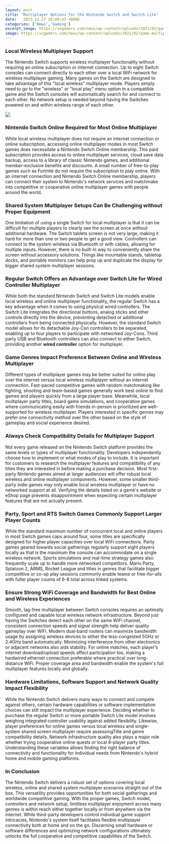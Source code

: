 ```yaml
---
layout: post
title: "Multiplayer Options for the Nintendo Switch and Switch Lite"
date:   2023-12-27 20:00:43 +0000
categories: ['News','Gaming']
excerpt_image: https://vcgamers.com/news/wp-content/uploads/2021/02/game-multiplayer-nintendo-switch.jpg
image: https://vcgamers.com/news/wp-content/uploads/2021/02/game-multiplayer-nintendo-switch.jpg
---
```


###  **Local Wireless Multiplayer Support** 
The Nintendo Switch supports wireless multiplayer functionality without requiring an online subscription or internet connection. Up to eight Switch consoles can connect directly to each other over a local WiFi network for wireless multiplayer gaming. Many games on the Switch are designed to take advantage of this "local wireless" multiplayer mode. Players simply need to go to the "wireless" or "local play" menu option in a compatible game and the Switch consoles will automatically search for and connect to each other. No network setup is needed beyond having the Switches powered on and within wireless range of each other.

![](https://media-cldnry.s-nbcnews.com/image/upload/t_fit-760w,f_auto,q_auto:best/newscms/2023_09/3596306/230227-switch-games-bd-2x1.jpg)
###  **Nintendo Switch Online Required for Most Online Multiplayer**
While local wireless multiplayer does not require an internet connection or online subscription, accessing online multiplayer modes in most Switch games does necessitate a Nintendo Switch Online membership. This paid subscription provides access to online multiplayer services, cloud save data backup, access to a library of classic Nintendo games, and additional member-exclusive benefits and discounts. A small number of free-to-play games such as Fortnite do not require the subscription to play online. With an internet connection and Nintendo Switch Online membership, players can connect their system to Nintendo's network services and matchmake into competitive or cooperative online multiplayer games with people around the world.
###  **Shared System Multiplayer Setups Can Be Challenging without Proper Equipment**  
One limitation of using a single Switch for local multiplayer is that it can be difficult for multiple players to clearly see the screen at once without additional hardware. The Switch tablets screen is not very large, making it hard for more than one or two people to get a good view. Controllers can connect to the system wireless via Bluetooth or with cables, allowing for multiple inputs. However, there is no built-in way to conveniently share the screen without accessory solutions. Things like mountable stands, tabletop docks, and portable monitors can help prop up and duplicate the display for bigger shared system multiplayer sessions.
###  **Regular Switch Offers an Advantage over Switch Lite for Wired Controller Multiplayer**
While both the standard Nintendo Switch and Switch Lite models enable local wireless and online multiplayer functionality, the regular Switch has a key advantage when it comes to using physical wired controllers. The Switch Lite integrates the directional buttons, analog sticks and other controls directly into the device, preventing detached or additional controllers from being connected physically. However, the standard Switch model allows for its detachable Joy-Con controllers to be separated, enabling up to four players to participate with networked Joy-Cons. Third party USB and Bluetooth controllers can also connect to either Switch, providing another **wired controller** option for multiplayer.
###  **Game Genres Impact Preference Between Online and Wireless Multiplayer**
Different types of multiplayer games may be better suited for online play over the internet versus local wireless multiplayer without an internet connection. Fast-paced competitive games with random matchmaking like fighting, shooting and team-based games generally work best online to find games and players quickly from a large player base. Meanwhile, local multiplayer party titles, board game simulations, and cooperative games where communicating easily with friends in-person is prioritized are well-supported for wireless multiplayer. Players interested in specific genres may prefer one connectivity method over the other based on the style of gameplay and social experience desired.
###  **Always Check Compatibility Details for Multiplayer Support** 
Not every game released on the Nintendo Switch platform provides the same levels or types of multiplayer functionality. Developers independently choose how to implement or what modes of play to include. It is important for customers to research the multiplayer features and compatibility of any titles they are interested in before making a purchase decision. Most first-party Nintendo games aimed at larger audiences will offer robust local wireless and online multiplayer components. However, some smaller third-party indie games may only enable local wireless multiplayer or have no networked support at all. Verifying the details listed on a game's website or eShop page prevents disappointment when expecting certain multiplayer features that are not actually present.
###  **Party, Sport and RTS Switch Games Commonly Support Larger Player Counts** 
While the standard maximum number of concurrent local and online players in most Switch games caps around four, some titles are specifically designed for higher player capacities over local WiFi connections. Party games geared towards social gatherings regularly support eight players locally as that is the maximum the console can accommodate on a single wireless network. Sports simulations and real-time strategy games also frequently scale up to handle more networked competitors. Mario Party, Splatoon 2, ARMS, Rocket League and titles in genres that facilitate bigger competitive or co-op play sessions commonly enable teams or free-for-alls with fuller player counts of 6-8 total across linked systems.
###  **Ensure Strong WiFi Coverage and Bandwidth for Best Online and Wireless Experiences**
Smooth, lag-free multiplayer between Switch consoles requires an optimally configured and capable local wireless network infrastructure. Beyond just having the Switches detect each other on the same WiFi channel, consistent connection speeds and signal strength help deliver quality gameplay over WiFi. Modern dual-band routers can maximize bandwidth usage by assigning wireless devices to either the less-congested 5GHz or 2.4GHz band automatically. Minimizing interference from other electronics or adjacent networks also aids stability. For online matches, each player’s internet download/upload speeds affect participation too, making a hardwired ethernet connection preferable where practical over long-distance WiFi. Proper coverage area and bandwidth enable the system's full multiplayer features locally and globally.
###  **Hardware Limitations, Software Support and Network Quality Impact Flexibility**
While the Nintendo Switch delivers many ways to connect and compete against others, certain hardware capabilities or software implementation choices can still impact the multiplayer experience. Deciding whether to purchase the regular Switch or more portable Switch Lite model involves weighing integrated controller usability against added flexibility. Likewise, player preferences for online games versus local wireless and single-system shared screen multiplayer require assessingTitle and genre compatibility details. Network infrastructure quality also plays a major role whether trying cooperative online quests or local 8-player party titles. Understanding these variables allows finding the right balance of connectivity and functionality for individual needs from Nintendo's hybrid home and mobile gaming platforms.
###  **In Conclusion** 
The Nintendo Switch delivers a robust set of options covering local wireless, online and shared system multiplayer scenarios straight out of the box. This versatility provides opportunities for both social gatherings and worldwide competitive gaming. With the proper games, Switch model, controllers and network setup, limitless multiplayer enjoyment across many genres is within reach either together locally or from anywhere via the internet. While third-party developers control individual game support intricacies, Nintendo's system itself facilitates flexible multiplayer connectivity both at home and on the go. Discerning small hardware or software differences and optimizing network configurations ultimately unlocks the full cooperative and competitive capabilities of the Switch.
